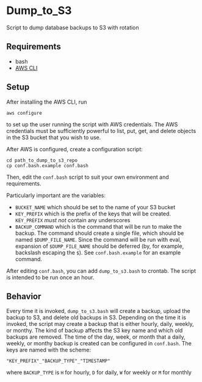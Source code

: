# Dump_to_S3

Script to dump database backups to S3 with rotation

## Requirements

- bash
- [AWS CLI](https://aws.amazon.com/cli/)

## Setup

After installing the AWS CLI, run 

```
aws configure
```

to set up the user running the script with AWS credentials. The AWS
credentials must be sufficiently powerful to list, put, get, and delete
objects in the S3 bucket that you wish to use.

After AWS is configured, create a configuration script:

```
cd path_to_dump_to_s3_repo
cp conf.bash.example conf.bash
```

Then, edit the `conf.bash` script to suit your own environment and requirements.

Particularly important are the variables:

* `BUCKET_NAME` which should be set to the name of your S3 bucket
* `KEY_PREFIX` which is the prefix of the keys that will be created.
  `KEY_PREFIX` *must not* contain any underscores
* `BACKUP_COMMAND` which is the command that will be run to make the backup.
  The command should create a single file, which should be named 
  `$DUMP_FILE_NAME`. Since the command will be run with eval, expansion of
  `$DUMP_FILE_NAME` should be deferred (by, for example, backslash escaping 
  the `$`). See `conf.bash.example` for an example command.

After editing `conf.bash`, you can add `dump_to_s3.bash` to crontab. The
script is intended to be run once an hour.

## Behavior

Every time it is invoked, `dump_to_s3.bash` will create a backup, upload the
backup to S3, and delete old backups in S3. Depending on the time it is 
invoked, the script may create a backup that is either hourly, daily, 
weekly, or monthy. The kind of backup affects the S3 key name and which old
backups are removed. The time of the day, week, or month that a daily, weekly,
or monthy backup is created can be configured in `conf.bash`. The keys are
named with the scheme:

```
"KEY_PREFIX"_"BACKUP_TYPE"_"TIMESTAMP"
```

where `BACKUP_TYPE` is `H` for hourly, `D` for daily, `W` for weekly or `M` for monthly
